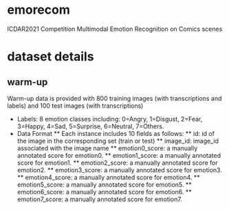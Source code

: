 # emorecom
ICDAR2021 Competition Multimodal Emotion Recognition on Comics scenes

# dataset details

## warm-up
Warm-up data is provided with 800 training images (with transcriptions and labels) and 100 test images (with transcriptions)
* Labels: 8 emotion classes including: 0=Angry, 1=Disgust, 2=Fear, 3=Happy, 4=Sad, 5=Surprise, 6=Neutral, 7=Others.
* Data Format
** Each instance includes 10 fields as follows:
** id: id of the image in the corresponding set (train or test)
** image_id: image_id associated with the image name
** emotion0_score: a manually annotated score for emotion0.
** emotion1_score: a manually annotated score for emotion1.
** emotion2_score: a manually annotated score for emotion2.
** emotion3_score: a manually annotated score for emotion3.
** emotion4_score: a manually annotated score for emotion4.
** emotion5_score: a manually annotated score for emotion5.
** emotion6_score: a manually annotated score for emotion6.
** emotion7_score: a manually annotated score for emotion7. 
